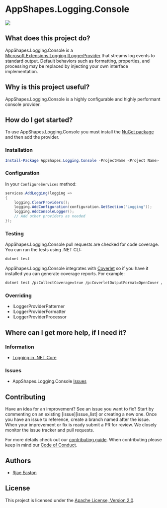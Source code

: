 # AppShapes.Logging.Console

![](https://github.com/appshapes-org/dotnet-logging-console/workflows/Integration/badge.svg)

## What does this project do?

AppShapes.Logging.Console is a [Microsoft.Extensions.Logging.ILoggerProvider](https://docs.microsoft.com/en-us/dotnet/api/microsoft.extensions.logging.iloggerprovider) that streams log events to standard output. Default behaviors such as formatting, properties, and processing may be replaced by injecting your own interface implementation.

## Why is this project useful?

AppShapes.Logging.Console is a highly configurable and highly performant console provider.

## How do I get started?

To use AppShapes.Logging.Console you must install the [NuGet package](https://nuget.org/packages/AppShapes.Logging.Console) and then add the provider.

### Installation

```powershell
Install-Package AppShapes.Logging.Console -ProjectName <Project Name>
```

### Configuration

In your `ConfigureServices` method:

```csharp
services.AddLogging(logging =>
{
    logging.ClearProviders();
    logging.AddConfiguration(configuration.GetSection("Logging"));
    logging.AddConsoleLogger();
    // Add other providers as needed
});
```

### Testing

AppShapes.Logging.Console pull requests are checked for code coverage. You can run the tests using .NET CLI:

```bash
dotnet test
```

AppShapes.Logging.Console integrates with [Coverlet](https://github.com/tonerdo/coverlet) so if you have it installed you can generate coverage reports. For example:

```bash
dotnet test /p:CollectCoverage=true /p:CoverletOutputFormat=OpenCover /p:Exclude=\"[xunit.*]*\"  /p:ExcludeByAttribute=\"Obsolete,GeneratedCodeAttribute,CompilerGeneratedAttribute\"
```

### Overriding

* ILoggerProviderPatterner
* ILoggerProviderFormatter
* ILoggerProviderProcessor

## Where can I get more help, if I need it?

### Information

* [Logging in .NET Core](https://docs.microsoft.com/en-us/aspnet/core/fundamentals/logging/)

### Issues

* AppShapes.Logging.Console [Issues](https://github.com/appshapes-org/dotnet-logging-console/issues)

## Contributing

Have an idea for an improvement? See an issue you want to fix? Start by commenting on an existing [issue][issue_list] or creating a new one. Once you have an issue to reference, create a branch named after the issue. When your improvement or fix is ready submit a PR for review. We closely monitor the issue tracker and pull requests.

For more details check out our [contributing guide](CONTRIBUTING.md). When contributing please keep in mind our [Code of Conduct](CODE_OF_CONDUCT.md).

## Authors

* [Rjae Easton](https://github.com/Rjae)

## License

This project is licensed under the [Apache License, Version 2.0](http://apache.org/licenses/LICENSE-2.0.html).